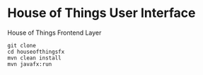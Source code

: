 # House of Things User Interface
House of Things Frontend Layer

```
git clone
cd houseofthingsfx
mvn clean install
mvn javafx:run
```